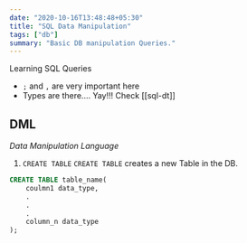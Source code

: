```yaml
---
date: "2020-10-16T13:48:48+05:30"
title: "SQL Data Manipulation"
tags: ["db"]
summary: "Basic DB manipulation Queries."
---
```

Learning SQL Queries

- `;` and `,` are very important here
- Types are there.... Yay!!!
Check [[sql-dt]]

## DML

*_Data Manipulation Language_*

1. `CREATE TABLE`
`CREATE TABLE` creates a new Table in the DB.

```sql
CREATE TABLE table_name(
    coulmn1 data_type,
    .
    .
    .
    column_n data_type
);
```
